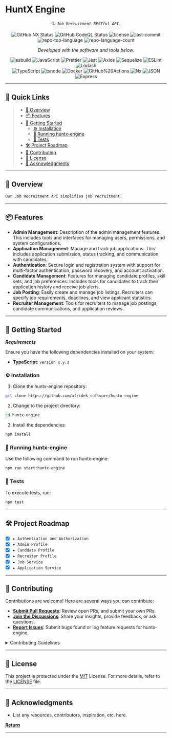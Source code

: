 <p align="center">
  <h1>HuntX Engine</h1>
</p>
<p align="center">
    <em><code>🔍 Job Recruitment RESTful API.</code></em>
</p>
<p align="center">
<img alt="GitHub NX Status" src="https://github.com/afridek-software/huntx-engine/actions/workflows/ci.yml/badge.svg">
<img alt="GitHub CodeQL Status" src="https://github.com/afridek-software/huntx-engine/actions/workflows/codeql.yml/badge.svg">
<img src="https://img.shields.io/github/license/afridek-software/huntx-engine?style=flat&color=0080ff" alt="license">
<img src="https://img.shields.io/github/last-commit/afridek-software/huntx-engine?style=flat&logo=git&logoColor=white&color=0080ff" alt="last-commit">
<img src="https://img.shields.io/github/languages/top/afridek-software/huntx-engine?style=flat&color=0080ff" alt="repo-top-language">
<img src="https://img.shields.io/github/languages/count/afridek-software/huntx-engine?style=flat&color=0080ff" alt="repo-language-count">

<p>
<p align="center">
  <em>Developed with the software and tools below.</em>
</p>
<p align="center">
 <img src="https://img.shields.io/badge/esbuild-FFCF00.svg?style=flat&logo=esbuild&logoColor=black" alt="esbuild">
 <img src="https://img.shields.io/badge/JavaScript-F7DF1E.svg?style=flat&logo=JavaScript&logoColor=black" alt="JavaScript">
 <img src="https://img.shields.io/badge/Prettier-F7B93E.svg?style=flat&logo=Prettier&logoColor=black" alt="Prettier">
 <img src="https://img.shields.io/badge/Jest-C21325.svg?style=flat&logo=Jest&logoColor=white" alt="Jest">
 <img src="https://img.shields.io/badge/Axios-5A29E4.svg?style=flat&logo=Axios&logoColor=white" alt="Axios">
 <img src="https://img.shields.io/badge/Sequelize-52B0E7.svg?style=flat&logo=Sequelize&logoColor=white" alt="Sequelize">
 <img src="https://img.shields.io/badge/ESLint-4B32C3.svg?style=flat&logo=ESLint&logoColor=white" alt="ESLint">
 <img src="https://img.shields.io/badge/Lodash-3492FF.svg?style=flat&logo=Lodash&logoColor=white" alt="Lodash">
 <br>
 <img src="https://img.shields.io/badge/TypeScript-3178C6.svg?style=flat&logo=TypeScript&logoColor=white" alt="TypeScript">
 <img src="https://img.shields.io/badge/tsnode-3178C6.svg?style=flat&logo=ts-node&logoColor=white" alt="tsnode">
 <img src="https://img.shields.io/badge/Docker-2496ED.svg?style=flat&logo=Docker&logoColor=white" alt="Docker">
 <img src="https://img.shields.io/badge/GitHub%20Actions-2088FF.svg?style=flat&logo=GitHub-Actions&logoColor=white" alt="GitHub%20Actions">
 <img src="https://img.shields.io/badge/Nx-143055.svg?style=flat&logo=Nx&logoColor=white" alt="Nx">
 <img src="https://img.shields.io/badge/JSON-000000.svg?style=flat&logo=JSON&logoColor=white" alt="JSON">
 <img src="https://img.shields.io/badge/Express-000000.svg?style=flat&logo=Express&logoColor=white" alt="Express">
</p>
<hr>

## 🔗 Quick Links

> - [📍 Overview](#-overview)
> - [📦 Features](#-features)
> - [🚀 Getting Started](#-getting-started)
>   - [⚙️ Installation](#️-installation)
>   - [🤖 Running huntx-engine](#-running-huntx-engine)
>   - [🧪 Tests](#-tests)
> - [🛠 Project Roadmap](#-project-roadmap)
> - [🤝 Contributing](#-contributing)
> - [📄 License](#-license)
> - [👏 Acknowledgments](#-acknowledgments)

---

## 📍 Overview

<code>Our Job Recruitment API simplifies job recruitment.</code>

---

## 📦 Features

- **Admin Management**: Description of the admin management features. This includes tools and interfaces for managing users, permissions, and system configurations.
- **Application Management**: Manage and track job applications. This includes application submission, status tracking, and communication with candidates.
- **Authentication**: Secure login and registration system with support for multi-factor authentication, password recovery, and account activation.
- **Candidate Management**: Features for managing candidate profiles, skill sets, and job preferences. Includes tools for candidates to track their application history and receive job alerts.
- **Job Posting**: Easily create and manage job listings. Recruiters can specify job requirements, deadlines, and view applicant statistics.
- **Recruiter Management**: Tools for recruiters to manage job postings, candidate communications, and application reviews.

---

## 🚀 Getting Started

**_Requirements_**

Ensure you have the following dependencies installed on your system:

- **TypeScript**: `version x.y.z`

### ⚙️ Installation

1. Clone the huntx-engine repository:

```sh
git clone https://github.com/afridek-software/huntx-engine
```

2. Change to the project directory:

```sh
cd huntx-engine
```

3. Install the dependencies:

```sh
npm install
```

### 🤖 Running huntx-engine

Use the following command to run huntx-engine:

```sh
npm run start:huntx-engine
```

### 🧪 Tests

To execute tests, run:

```sh
npm test
```

---

## 🛠 Project Roadmap

- [x] `► Authentiation and Authorization`
- [x] `► Admin Profile`
- [x] `► Canddate Profile`
- [x] `► Recruiter Profile`
- [x] `► Job Service`
- [x] `► Application Service`

---

## 🤝 Contributing

Contributions are welcome! Here are several ways you can contribute:

- **[Submit Pull Requests](https://github.com/afridek-software/huntx-engine/blob/main/CONTRIBUTING.md)**: Review open PRs, and submit your own PRs.
- **[Join the Discussions](https://github.com/afridek-software/huntx-engine/discussions)**: Share your insights, provide feedback, or ask questions.
- **[Report Issues](https://github.com/afridek-software/huntx-engine/issues)**: Submit bugs found or log feature requests for huntx-engine.

<details closed>
    <summary>Contributing Guidelines</summary>

1. **Fork the Repository**: Start by forking the project repository to your GitHub account.
2. **Clone Locally**: Clone the forked repository to your local machine using a Git client.

   ```sh
   git clone https://github.com/afridek-software/huntx-engine
   ```

3. **Create a New Branch**: Always work on a new branch, giving it a descriptive name.

   ```sh
   git checkout -b new-feature-x
   ```

4. **Make Your Changes**: Develop and test your changes locally.
5. **Commit Your Changes**: Commit with a clear message describing your updates.

   ```sh
   git commit -m 'Implemented new feature x.'
   ```

6. **Push to GitHub**: Push the changes to your forked repository.

   ```sh
   git push origin new-feature-x
   ```

7. **Submit a Pull Request**: Create a PR against the original project repository. Clearly describe the changes and their motivations.

Once your PR is reviewed and approved, it will be merged into the main branch.

</details>

---

## 📄 License

This project is protected under the [MIT](LICENSE.md) License. For more details, refer to the [LICENSE](https://github.com/afridek-software/huntx-engine?tab=MIT-1-ov-file#readme/) file.

---

## 👏 Acknowledgments

- List any resources, contributors, inspiration, etc. here.

[**Return**](#-quick-links)

---
